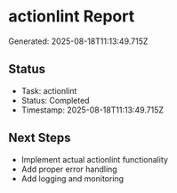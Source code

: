 # actionlint Report

Generated: 2025-08-18T11:13:49.715Z

## Status
- Task: actionlint
- Status: Completed
- Timestamp: 2025-08-18T11:13:49.715Z

## Next Steps
- Implement actual actionlint functionality
- Add proper error handling
- Add logging and monitoring
